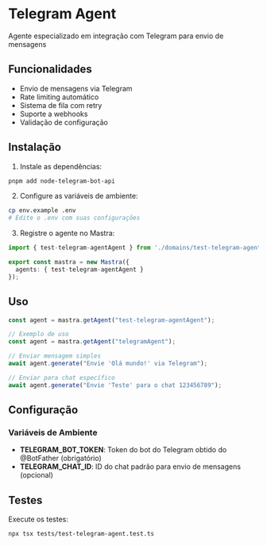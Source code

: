 # Telegram Agent

Agente especializado em integração com Telegram para envio de mensagens

## Funcionalidades

- Envio de mensagens via Telegram
- Rate limiting automático
- Sistema de fila com retry
- Suporte a webhooks
- Validação de configuração

## Instalação

1. Instale as dependências:
```bash
pnpm add node-telegram-bot-api
```

2. Configure as variáveis de ambiente:
```bash
cp env.example .env
# Edite o .env com suas configurações
```

3. Registre o agente no Mastra:
```typescript
import { test-telegram-agentAgent } from './domains/test-telegram-agent';

export const mastra = new Mastra({
  agents: { test-telegram-agentAgent }
});
```

## Uso

```typescript
const agent = mastra.getAgent("test-telegram-agentAgent");

// Exemplo de uso
const agent = mastra.getAgent("telegramAgent");

// Enviar mensagem simples
await agent.generate("Envie 'Olá mundo!' via Telegram");

// Enviar para chat específico
await agent.generate("Envie 'Teste' para o chat 123456789");
```

## Configuração

### Variáveis de Ambiente

- **TELEGRAM_BOT_TOKEN**: Token do bot do Telegram obtido do @BotFather (obrigatório)
- **TELEGRAM_CHAT_ID**: ID do chat padrão para envio de mensagens (opcional)

## Testes

Execute os testes:
```bash
npx tsx tests/test-telegram-agent.test.ts
```